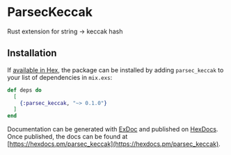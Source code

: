 # ParsecKeccak

Rust extension for string -> keccak hash

## Installation

If [available in Hex](https://hex.pm/docs/publish), the package can be installed
by adding `parsec_keccak` to your list of dependencies in `mix.exs`:

```elixir
def deps do
  [
    {:parsec_keccak, "~> 0.1.0"}
  ]
end
```

Documentation can be generated with [ExDoc](https://github.com/elixir-lang/ex_doc)
and published on [HexDocs](https://hexdocs.pm). Once published, the docs can
be found at [https://hexdocs.pm/parsec_keccak](https://hexdocs.pm/parsec_keccak).

